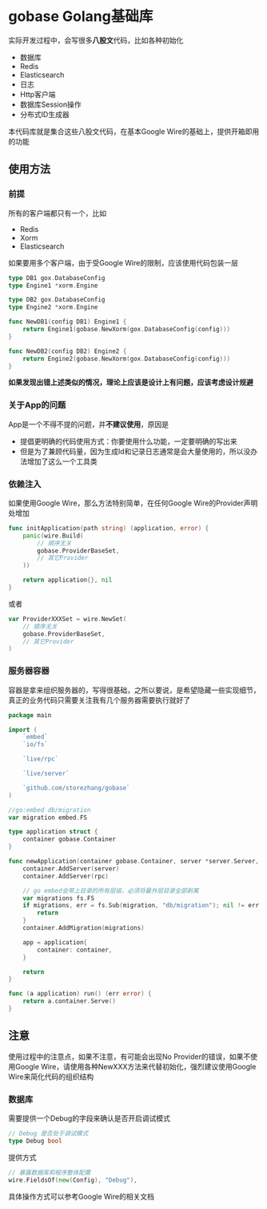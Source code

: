 # gobase Golang基础库

实际开发过程中，会写很多**八股文**代码，比如各种初始化

- 数据库
- Redis
- Elasticsearch
- 日志
- Http客户端
- 数据库Session操作
- 分布式ID生成器

本代码库就是集合这些八股文代码，在基本Google Wire的基础上，提供开箱即用的功能

## 使用方法

### 前提

所有的客户端都只有一个，比如

- Redis
- Xorm
- Elasticsearch

如果要用多个客户端，由于受Google Wire的限制，应该使用代码包装一层

```go
type DB1 gox.DatabaseConfig
type Engine1 *xorm.Engine

type DB2 gox.DatabaseConfig
type Engine2 *xorm.Engine

func NewDB1(config DB1) Engine1 {
	return Engine1(gobase.NewXorm(gox.DatabaseConfig(config)))
}

func NewDB2(config DB2) Engine2 {
    return Engine2(gobase.NewXorm(gox.DatabaseConfig(config)))
}
```

**如果发现出错上述类似的情况，理论上应该是设计上有问题，应该考虑设计规避**

### 关于App的问题

App是一个不得不提的问题，并**不建议使用**，原因是

- 提倡更明确的代码使用方式：你要使用什么功能，一定要明确的写出来
- 但是为了兼顾代码量，因为生成Id和记录日志通常是会大量使用的，所以没办法增加了这么一个工具类

### 依赖注入

如果使用Google Wire，那么方法特别简单，在任何Google Wire的Provider声明处增加

```go
func initApplication(path string) (application, error) {
	panic(wire.Build(
		// 顺序无关
		gobase.ProviderBaseSet,
		// 其它Provider
	))

	return application{}, nil
}
```

或者

```go
var ProviderXXXSet = wire.NewSet(
	// 顺序无关
	gobase.ProviderBaseSet,
	// 其它Provider
)
```

### 服务器容器

容器是拿来组织服务器的，写得很基础，之所以要说，是希望隐藏一些实现细节，真正的业务代码只需要关注我有几个服务器需要执行就好了

```go
package main

import (
	`embed`
	`io/fs`

	`live/rpc`

	`live/server`

	`github.com/storezhang/gobase`
)

//go:embed db/migration
var migration embed.FS

type application struct {
	container gobase.Container
}

func newApplication(container gobase.Container, server *server.Server, rpc *rpc.Rpc) (app application, err error) {
	container.AddServer(server)
	container.AddServer(rpc)

	// go embed会带上目录的所有层级，必须将最外层目录全部剥离
	var migrations fs.FS
	if migrations, err = fs.Sub(migration, "db/migration"); nil != err {
		return
	}
	container.AddMigration(migrations)

	app = application{
		container: container,
	}

	return
}

func (a application) run() (err error) {
	return a.container.Serve()
}
```

## 注意

使用过程中的注意点，如果不注意，有可能会出现No Provider的错误，如果不使用Google Wire，请使用各种NewXXX方法来代替初始化，强烈建议使用Google Wire来简化代码的组织结构

### 数据库

需要提供一个Debug的字段来确认是否开启调试模式

```go
// Debug 是否处于调试模式
type Debug bool
```

提供方式

```go
// 暴露数据库和程序整体配置
wire.FieldsOf(new(Config), "Debug"),
```

具体操作方式可以参考Google Wire的相关文档
